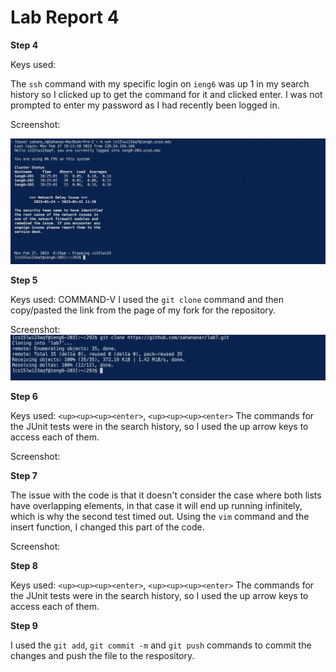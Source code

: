 # Lab Report 4

**Step 4**

Keys used: <up><enter>
  
The `ssh` command with my specific login on `ieng6` was up 1 in my search history so I clicked up to get the command for it and clicked enter. I was not prompted to enter my password as I had recently been logged in. 

Screenshot:

![Image](https://raw.githubusercontent.com/sahananar/cse15l-lab-reports/main/Screen%20Shot%202023-02-27%20at%206.25.50%20PM.png)
  
**Step 5**

Keys used: COMMAND-V
I used the `git clone` command and then copy/pasted the link from the page of my fork for the repository. 
  
Screenshot:
![Image](https://raw.githubusercontent.com/sahananar/cse15l-lab-reports/main/Screen%20Shot%202023-02-27%20at%206.28.38%20PM.png)

**Step 6**

Keys used: `<up><up><up><enter>`, `<up><up><up><enter>`
The commands for the JUnit tests were in the search history, so I used the up arrow keys to access each of them. 

Screenshot:
  
**Step 7**

The issue with the code is that it doesn't consider the case where both lists have overlapping elements, in that case it will end up running infinitely, which is why the second test timed out. Using the `vim` command and the insert function, I changed this part of the code. 

Screenshot:
  
**Step 8**

Keys used: `<up><up><up><enter>`, `<up><up><up><enter>`
The commands for the JUnit tests were in the search history, so I used the up arrow keys to access each of them. 

**Step 9**
  
I used the `git add`, `git commit -m` and `git push` commands to commit the changes and push the file to the respository. 
